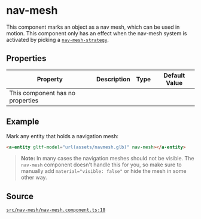 # nav-mesh
This component marks an object as a nav mesh, which can be used in motion.
This component only has an effect when the nav-mesh system is activated by
picking a [`nav-mesh-strategy`](nav-mesh-strategy.component.md).

## Properties
| Property | Description | Type | Default Value |
|----------|-------------|------|---------------|
| This component has no properties ||||


## Example
Mark any entity that holds a navigation mesh:
```HTML
<a-entity gltf-model="url(assets/navmesh.glb)" nav-mesh></a-entity>
```

> **Note:** In many cases the navigation meshes should not be visible.
The `nav-mesh` component doesn't handle this for you, so make sure to manually add
`material="visible: false"` or hide the mesh in some other way.

## Source
[`src/nav-mesh/nav-mesh.component.ts:18`](https://github.com/mrxz/aframe-locomotion/blob/e0a555a/src/nav-mesh/nav-mesh.component.ts#L18)
